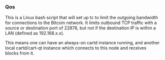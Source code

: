 ### Qos ###

This is a Linux bash script that will set up tc to limit the outgoing bandwidth for connections to the Bitcoin network. It limits outbound TCP traffic with a source or destination port of 22878, but not if the destination IP is within a LAN (defined as 192.168.x.x).

This means one can have an always-on cartd instance running, and another local cartd/cart-qt instance which connects to this node and receives blocks from it.
